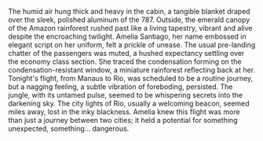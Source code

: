 The humid air hung thick and heavy in the cabin, a tangible blanket draped over the sleek, polished aluminum of the 787.  Outside, the emerald canopy of the Amazon rainforest rushed past like a living tapestry, vibrant and alive despite the encroaching twilight.  Amelia Santiago, her name embossed in elegant script on her uniform, felt a prickle of unease.  The usual pre-landing chatter of the passengers was muted, a hushed expectancy settling over the economy class section.  She traced the condensation forming on the condensation-resistant window, a miniature rainforest reflecting back at her.  Tonight's flight, from Manaus to Rio, was scheduled to be a routine journey, but a nagging feeling, a subtle vibration of foreboding, persisted.  The jungle, with its untamed pulse, seemed to be whispering secrets into the darkening sky.  The city lights of Rio, usually a welcoming beacon, seemed miles away, lost in the inky blackness.  Amelia knew this flight was more than just a journey between two cities; it held a potential for something unexpected, something... dangerous.
